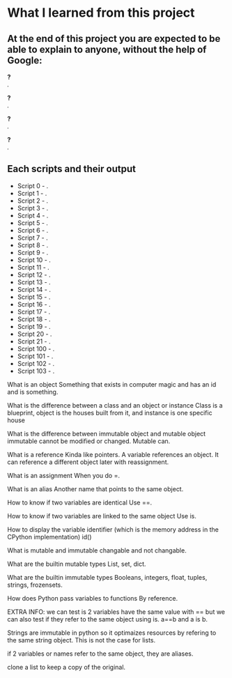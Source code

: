 # What I learned from this project  
At the end of this project you are expected to be able to explain to anyone, without the help of Google:  
---   

**?**  
*.*  


**?**  
*.*  


**?**  
*.*  


**?**  
*.*  


## Each scripts and their output  
* Script 0 - .    
* Script 1 - .  
* Script 2 - .  
* Script 3 - .  
* Script 4 - .  
* Script 5 - .  
* Script 6 - .  
* Script 7 - .  
* Script 8 - .  
* Script 9 - .  
* Script 10 - .  
* Script 11 - .  
* Script 12 - .  
* Script 13 - .  
* Script 14 - .  
* Script 15 - .  
* Script 16 - .  
* Script 17 - .  
* Script 18 - .  
* Script 19 - .  
* Script 20 - .  
* Script 21 - .  
* Script 100 - .    
* Script 101 - .    
* Script 102 - .    
* Script 103 - .    



What is an object
Something that exists in computer magic and has an id and is something.


What is the difference between a class and an object or instance
Class is a blueprint, object is the houses built from it, and instance is one
specific house



What is the difference between immutable object and mutable object
immutable cannot be modified or changed. Mutable can.



What is a reference
Kinda like pointers. A variable references an object. It can reference a
different object later with reassignment.



What is an assignment
When you do =.


What is an alias
Another name that points to the same object.



How to know if two variables are identical
Use ==.



How to know if two variables are linked to the same object
Use is.



How to display the variable identifier (which is the memory address in the CPython implementation)
id()



What is mutable and immutable
changable and not changable.



What are the builtin mutable types
List, set, dict.



What are the builtin immutable types
Booleans, integers, float, tuples, strings, frozensets.



How does Python pass variables to functions
By reference.






EXTRA INFO:
we can test is 2 variables have the same value with == but we can also test if
they refer to the same object using is. a==b and a is b.

Strings are immutable in python so it optimaizes resources by refering to the
same string object. This is not the case for lists.

if 2 variables or names refer to the same object, they are aliases. 

clone a list to keep a copy of the original.


